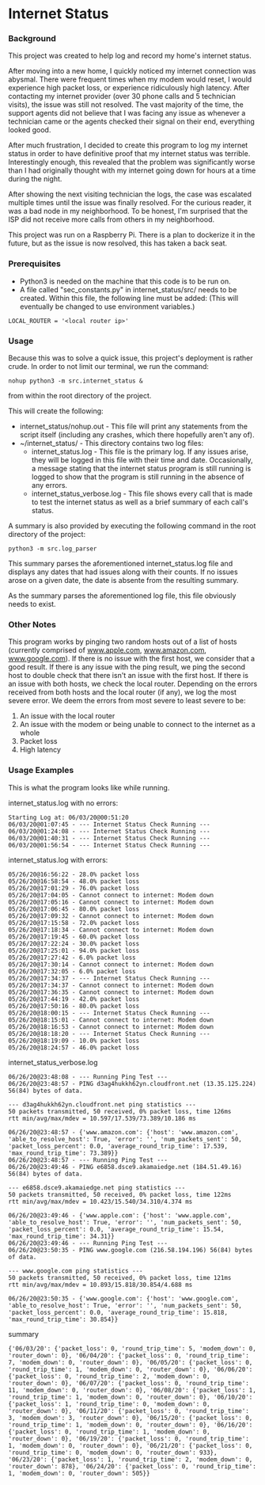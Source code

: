 # Internet Status

### Background
This project was created to help log and record my home's internet status.

After moving into a new home, I quickly noticed my internet connection was abysmal.  There were frequent times when my modem would reset, I would experience high packet loss, or experience ridiculously high latency.  After contacting my internet provider (over 30 phone calls and 5 technician visits), the issue was still not resolved.  The vast majority of the time, the support agents did not believe that I was facing any issue as whenever a technician came or the agents checked their signal on their end, everything looked good.

After much frustration, I decided to create this program to log my internet status in order to have definitive proof that my internet status was terrible.  Interestingly enough, this revealed that the problem was significantly worse than I had originally thought with my internet going down for hours at a time during the night.

After showing the next visiting technician the logs, the case was escalated multiple times until the issue was finally resolved. For the curious reader, it was a bad node in my neighborhood.  To be honest, I'm surprised that the ISP did not receive more calls from others in my neighborhood.

This project was run on a Raspberry Pi.  There is a plan to dockerize it in the future, but as the issue is now resolved, this has taken a back seat.

### Prerequisites
- Python3 is needed on the machine that this code is to be run on.
- A file called "sec_constants.py" in internet_status/src/ needs to be created.  Within this file, the following line must be added: (This will eventually be changed to use environment variables.)
```
LOCAL_ROUTER = '<local router ip>'
```

### Usage
Because this was to solve a quick issue, this project's deployment is rather crude.  In order to not limit our terminal, we run the command:
```
nohup python3 -m src.internet_status &
```
from within the root directory of the project.

This will create the following:
- internet_status/nohup.out - This file will print any statements from the script itself (including any crashes, which there hopefully aren't any of).
- ~/internet_status/ - This directory contains two log files:
   - internet_status.log - This file is the primary log.  If any issues arise, they will be logged in this file with their time and date.  Occasionally, a message stating that the internet status program is still running is logged to show that the program is still running in the absence of any errors.
   - internet_status_verbose.log - This file shows every call that is made to test the internet status as well as a brief summary of each call's status.
 
 A summary is also provided by executing the following command in the root directory of the project:
 ```
 python3 -m src.log_parser
 ```
 This summary parses the aforementioned internet_status.log file and displays any dates that had issues along with their counts.  If no issues arose on a given date, the date is absente from the resulting summary.

As the summary parses the aforementioned log file, this file obviously needs to exist.

### Other Notes
This program works by pinging two random hosts out of a list of hosts (currently comprised of www.apple.com, www.amazon.com, www.google.com). If there is no issue with the first host, we consider that a good result.  If there is any issue with the ping result, we ping the second host to double check that there isn't an issue with the first host.  If there is an issue with both hosts, we check the local router. Depending on the errors received from both hosts and the local router (if any), we log the most severe error. We deem the errors from most severe to least severe to be:
1. An issue with the local router
2. An issue with the modem or being unable to connect to the internet as a whole
3. Packet loss
4. High latency

### Usage Examples
This is what the program looks like while running.

internet_status.log with no errors:
```
Starting Log at: 06/03/20@00:51:20
06/03/20@01:07:45 - --- Internet Status Check Running ---
06/03/20@01:24:08 - --- Internet Status Check Running ---
06/03/20@01:40:31 - --- Internet Status Check Running ---
06/03/20@01:56:54 - --- Internet Status Check Running ---
```

internet_status.log with errors:
```
05/26/20@16:56:22 - 28.0% packet loss
05/26/20@16:58:54 - 48.0% packet loss
05/26/20@17:01:29 - 76.0% packet loss
05/26/20@17:04:05 - Cannot connect to internet: Modem down
05/26/20@17:05:16 - Cannot connect to internet: Modem down
05/26/20@17:06:45 - 80.0% packet loss
05/26/20@17:09:32 - Cannot connect to internet: Modem down
05/26/20@17:15:58 - 72.0% packet loss
05/26/20@17:18:34 - Cannot connect to internet: Modem down
05/26/20@17:19:45 - 60.0% packet loss
05/26/20@17:22:24 - 30.0% packet loss
05/26/20@17:25:01 - 94.0% packet loss
05/26/20@17:27:42 - 6.0% packet loss
05/26/20@17:30:14 - Cannot connect to internet: Modem down
05/26/20@17:32:05 - 6.0% packet loss
05/26/20@17:34:37 - --- Internet Status Check Running ---
05/26/20@17:34:37 - Cannot connect to internet: Modem down
05/26/20@17:36:35 - Cannot connect to internet: Modem down
05/26/20@17:44:19 - 42.0% packet loss
05/26/20@17:50:16 - 80.0% packet loss
05/26/20@18:00:15 - --- Internet Status Check Running ---
05/26/20@18:15:01 - Cannot connect to internet: Modem down
05/26/20@18:16:53 - Cannot connect to internet: Modem down
05/26/20@18:18:20 - --- Internet Status Check Running ---
05/26/20@18:19:09 - 10.0% packet loss
05/26/20@18:24:57 - 46.0% packet loss
```

internet_status_verbose.log
```
06/26/20@23:48:08 - --- Running Ping Test ---
06/26/20@23:48:57 - PING d3ag4hukkh62yn.cloudfront.net (13.35.125.224) 56(84) bytes of data.

--- d3ag4hukkh62yn.cloudfront.net ping statistics ---
50 packets transmitted, 50 received, 0% packet loss, time 126ms
rtt min/avg/max/mdev = 10.597/17.539/73.389/10.186 ms

06/26/20@23:48:57 - {'www.amazon.com': {'host': 'www.amazon.com', 'able_to_resolve_host': True, 'error': '', 'num_packets_sent': 50, 'packet_loss_percent': 0.0, 'average_round_trip_time': 17.539, 'max_round_trip_time': 73.389}}
06/26/20@23:48:57 - --- Running Ping Test ---
06/26/20@23:49:46 - PING e6858.dsce9.akamaiedge.net (184.51.49.16) 56(84) bytes of data.

--- e6858.dsce9.akamaiedge.net ping statistics ---
50 packets transmitted, 50 received, 0% packet loss, time 122ms
rtt min/avg/max/mdev = 10.423/15.540/34.310/4.374 ms

06/26/20@23:49:46 - {'www.apple.com': {'host': 'www.apple.com', 'able_to_resolve_host': True, 'error': '', 'num_packets_sent': 50, 'packet_loss_percent': 0.0, 'average_round_trip_time': 15.54, 'max_round_trip_time': 34.31}}
06/26/20@23:49:46 - --- Running Ping Test ---
06/26/20@23:50:35 - PING www.google.com (216.58.194.196) 56(84) bytes of data.

--- www.google.com ping statistics ---
50 packets transmitted, 50 received, 0% packet loss, time 121ms
rtt min/avg/max/mdev = 10.893/15.818/30.854/4.688 ms

06/26/20@23:50:35 - {'www.google.com': {'host': 'www.google.com', 'able_to_resolve_host': True, 'error': '', 'num_packets_sent': 50, 'packet_loss_percent': 0.0, 'average_round_trip_time': 15.818, 'max_round_trip_time': 30.854}}
```

summary
```
{'06/03/20': {'packet_loss': 0, 'round_trip_time': 5, 'modem_down': 0, 'router_down': 0}, '06/04/20': {'packet_loss': 0, 'round_trip_time': 7, 'modem_down': 0, 'router_down': 0}, '06/05/20': {'packet_loss': 0, 'round_trip_time': 1, 'modem_down': 0, 'router_down': 0}, '06/06/20': {'packet_loss': 0, 'round_trip_time': 2, 'modem_down': 0, 'router_down': 0}, '06/07/20': {'packet_loss': 0, 'round_trip_time': 11, 'modem_down': 0, 'router_down': 0}, '06/08/20': {'packet_loss': 1, 'round_trip_time': 1, 'modem_down': 0, 'router_down': 0}, '06/10/20': {'packet_loss': 1, 'round_trip_time': 0, 'modem_down': 0, 'router_down': 0}, '06/11/20': {'packet_loss': 0, 'round_trip_time': 3, 'modem_down': 3, 'router_down': 0}, '06/15/20': {'packet_loss': 0, 'round_trip_time': 1, 'modem_down': 0, 'router_down': 0}, '06/16/20': {'packet_loss': 0, 'round_trip_time': 1, 'modem_down': 0, 'router_down': 0}, '06/19/20': {'packet_loss': 0, 'round_trip_time': 1, 'modem_down': 0, 'router_down': 0}, '06/21/20': {'packet_loss': 0, 'round_trip_time': 0, 'modem_down': 0, 'router_down': 933}, '06/23/20': {'packet_loss': 1, 'round_trip_time': 2, 'modem_down': 0, 'router_down': 878}, '06/24/20': {'packet_loss': 0, 'round_trip_time': 1, 'modem_down': 0, 'router_down': 505}}
```
